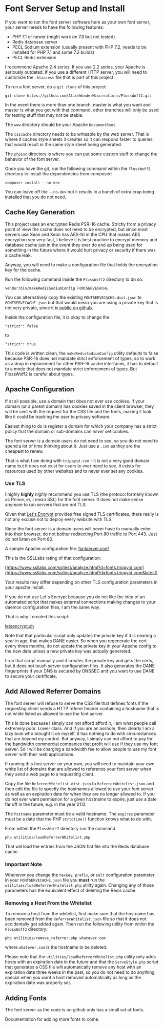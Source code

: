 Font Server Setup and Install
=============================

If you want to run the font server software here as your own font server, your
server needs to have the following features:

* PHP 7.1 or newer (might work on 7.0 but not tested)
* Redis database server
* PECL Sodium extension (usually present with PHP 7.2, needs to be installed
  for PHP 7.1 and some 7.2 builds)
* PECL Redis extension

I recommend Apache 2.4 series. If you use 2.2 series, your Apache is seriously
outdated. If you use a different HTTP server, you will need to customize the
`.htaccess` file that is part of this project.

To run a font server, do a `git clone` of this project:

    git clone https://github.com/AliceWonderMiscreations/FlossWoff2.git

In the event there is more than one branch, master is what you want and master
is what you get with that command, other branches will only be used for testing
stuff that may not be stable.

The `www` directory should be your Apache `DocumentRoot`.

The `csscache` directory needs to be writeable by the web server. That is where
it caches style sheets it creates so it can respond faster to queries that
would result in the same style sheet being generated.

The `phpinc` directory is where you can put some custom stuff to change the
behavior of the font server.

Once you have the git, run the following command within the `FlossWoff2`
directory to install the dependencies from composer:

    composer install --no-dev

You can leave off the `--no-dev` but it results in a bunch of extra crap being
installed that you do not need.

Cache Key Generation
--------------------

This project uses an encrypted Redis PSR-16 cache. Strictly from a privacy
point of view the cache does not need to be encrypted, but since most servers
use Xeon and Xeon has AES-NI in the CPU that makes AES encryption vey very
fast, I believe it is best practice to encrypt memory and database cache just
in the event they ever do end up being used for something in the future where
it would hurt privacy or security if there was a cache leak.

Anyway, you will need to make a configuration file that holds the encryption
key for the cache.

Run the following command inside the `FlossWoff2` directory to do so:

    vendor/bin/makeRedisSodiumConfig FONTSERVECACHE

You can alternatively copy the existing `FONTSERVECACHE.dist.json` to
`FONTSERVECACHE.json` but that would mean you are using a private key that is
not very private, since it is
[public on github](https://github.com/AliceWonderMiscreations/FlossWoff2/blob/master/FONTSERVECACHE.dist.json).

Inside the configuration file, it is okay to change the

    "strict": false

to

    "strict": true

This code is written clean, the `makeRedisSodiumConfig` utility defaults to
false because PSR-16 does not mandate strict enforcement of types, so to work
as a drop in replacement for other PSR-16 cache interfaces, it has to default
to a mode that does not mandate strict enforcement of types. But FlossWoff2 is
careful about types.


Apache Configuration
--------------------

If at all possible, use a domain that does not ever use cookies. If your domain
(or a parent domain) has cookies saved in the client browser, they will be sent
with the request for the CSS file and the fonts, making it look like it could
be tracking the user to privacy software.

Easiest thing to do is register a domain for which your company has a strict
policy that the domain or sub-domains can *never* set cookies.

The font server is a domain users do not need to see, so you do not need to
spend a lot of time thinking about it. Just use a `.com` as they are the
cheapest to renew.

That is what I am doing with `trippyid.com` - it is not a very good domain name
but it does not exist for users to ever need to see, it exists for resources
used by other websites and to never ever set any cookies.

### Use TLS

I highly __highly__ *highly* recommend you use TLS (the protocol formerly known
as Prince, er, I mean SSL) for the font server. It does not make sense anymore
to run servers that are not TLS.

Given that [Let's Encrypt](https://letsencrypt.org/) provides free signed TLS
certificates, there really is not any excuse not to deploy every website with
TLS.

Since the font server is a domain users will never have to manually enter into
their browser, do not bother redirecting Port 80 traffic to Port 443. Just do
not listen on Port 80.

A sample Apache configuration file: [fontserver.conf](fontserver.conf)

This is the SSLLabs rating of that configuration:

[https://www.ssllabs.com/ssltest/analyze.html?d=fonts.trippyid.com](https://www.ssllabs.com/ssltest/analyze.html?d=fonts.trippyid.com&latest)

Your results may differ depending on other TLS configuration parameters in your
apache install.

If you do not use Let's Encrypt because you do not like the idea of an
automated script that makes external connections making changes to your daemon
configuration files, I am the same way.

That is why I created this script:

[letsencrypt.sh](https://gist.github.com/AliceWonderMiscreations/de1a37b41df545eba3b6d6e77f6f29fb)

Note that that particular script only updates the private key if it is nearing
a year in age, that makes DANE easier. So when you regenerate the cert every
three months, do not update the private key in your Apache config to the new
date unless a new private key was actually generated.

I run that script manually and it creates the private key and gets the certs,
but it does not touch server configuration files. It also generates the DANE
fingerprints if your DNS is secured by DNSSEC and you want to use DANE to
secure your certificate.


Add Allowed Referrer Domains
----------------------------

The font server will refuse to serve the CSS file that defines fonts if the
requesting client sends a HTTP referer header containing a hostname that is not
white listed as allowed to use the font server.

This is done because I simply can not afford afford it, I am what people call
extremely poor. Lower class. And if you are an asshole, then clearly I am a
lazy bum who brought it on myself, it has nothing to do with circumstances that
are beyond my control. But anyway, I simply can not afford to pay for the
bandwidth commercial companies that profit will use if they use my font server.
So I will be charging a bandwidth fee to allow people to use my font server
with their web applications.

If running this font server on your own, you will need to maintain your own
white list of domains that are allowed to reference your font server when they
send a web page to a requesting client.

Copy the file `ReferrerWhitelist.dist.json` to `ReferrerWhitelist.json` and
then edit the file to specify the hostnames allowed to use your font server as
well as an expiration date for when they are no longer allowed to. If you do
not ever want permission for a given hostname to expire, just use a date far
off in the future, e.g. in the year 2112.

The `hostname` parameter must be a valid hostname. The `expires` parameter must
be a date that the PHP `strtotime()` function knows what to do with.

From within the `FlossWoff2` directory run the command:

    php utilities/loadReferrerWhitelist.php

That will load the entries from the JSON flat file into the Redis database
cache.

### Important Note

Whenever you change the `hexkey`, `prefix`, or `salt` configuration parameter
in your `FONTSERVECACHE.json` file you __must__ run the
`utilities/loadReferrerWhitelist.php` utility again. Changing any of those
parameters has the equivalent effect of deleting the Redis cache.

### Removing a Host From the Whitelist

To remove a host from the whitelist, first make sure that the hostname has been
removed from the `ReferrerWhitelist.json` file so that it does not accidentally
get added again. Then run the following utility from within the `FlossWoff2`
directory:

    php utilities/remove_referrer.php whatever.com

where `whatever.com` is the hostname to be deleted.

Please note that the `utilities/loadReferrerWhitelist.php` utility only adds
hosts with an expiration date in the future and that the `ServeStyle.php`
script that generates a CSS file will automatically remove any host with an
expiration date three weeks in the past, so you do not need to do anything
special when you want a host removed automatically as long as the expiration
date was properly set.


Adding Fonts
------------

The font server as the code is on github only has a small set of fonts.

Documentation for adding more fonts to come.











